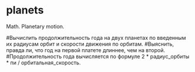 # planets
Math. Planetary motion.

#Вычислить продолжительность года на двух планетах по введенным их радиусам орбит и скорости движения по орбитам.
#Выяснить, правда ли, что год на первой платете длиннее, чем на второй.
#Продолжительность года вычисляется по формуле 2 * радиус_орбиты * пи / орбитальная_скорость.
